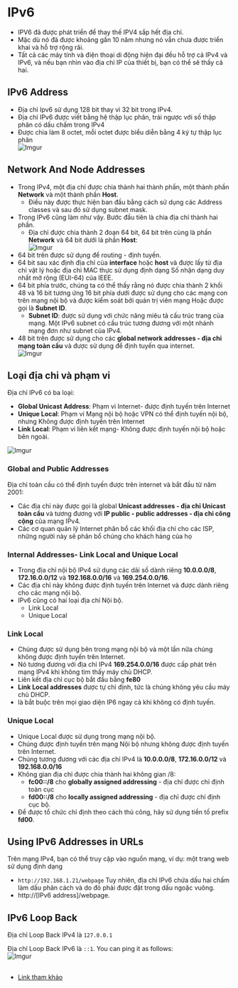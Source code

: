 # IPv6
* IPV6 đã được phát triển để thay thế IPV4 sắp hết địa chỉ.
* Mặc dù nó đã được khoảng gần 10 năm nhưng nó vẫn chưa được triển khai và hỗ trợ rộng rãi.
* Tất cả các máy tính và điện thoại di động hiện đại đều hỗ trợ cả IPv4 và IPv6, và nếu bạn nhìn vào địa chỉ IP của thiết bị, bạn có thể sẽ thấy cả hai.

## IPv6 Address
* Địa chỉ Ipv6 sử dụng 128 bit thay vì 32 bit trong IPv4.
* Địa chỉ IPv6 được viết bằng hệ thập lục phân, trái ngược với số thập phân có dấu chấm trong IPv4
* Được chia làm 8 octet, mỗi octet được biểu diễn bằng 4 ký tự thập lục phân</br>![Imgur](https://i.imgur.com/7hxXgzJ.png)
## Network And Node Addresses
* Trong IPv4, một địa chỉ được chia thành hai thành phần, một thành phần **Network** và một thành phần **Host**.
    * Điều này được thực hiện ban đầu bằng cách sử dụng các Address classes và sau đó sử dụng subnet mask.
* Trong IPv6 cũng làm như vậy. Bước đầu tiên là chia địa chỉ thành hai phần.
    * Địa chỉ được chia thành 2 đoạn 64 bit, 64 bit trên cùng là phần **Network** và 64 bit dưới là phần **Host**:</br>![Imgur](https://i.imgur.com/wZW9wY9.png)
* 64 bit trên được sử dụng để routing - định tuyến.
* 64 bit sau xác định địa chỉ của **interface** hoặc **host** và được lấy từ địa chỉ vật lý hoặc địa chỉ MAC thực sử dụng định dạng Số nhận dạng duy nhất mở rộng (EUI-64) của IEEE. 
* 64 bit phía trước, chúng ta có thể thấy rằng nó được chia thành 2 khối 48 và 16 bit tương ứng 16 bit phía dưới được sử dụng cho các mạng con trên mạng nội bộ và được kiểm soát bởi quản trị viên mạng Hoặc được gọi là **Subnet ID**.
    * **Subnet ID**: được sử dụng với chức năng miêu tả cấu trúc trang của mạng. Một IPv6 subnet có cấu trúc tương đương với một nhánh mạng đơn như subnet của IPv4.
* 48 bit trên được sử dụng cho các **global network addresses - địa chỉ mạng toàn cầu** và được sử dụng để định tuyến qua internet.</br>![Imgur](https://i.imgur.com/pvvnaL0.png)
## Loại địa chỉ và phạm vi
Địa chỉ IPv6 có ba loại:
* **Global Unicast Address**: Phạm vi Internet- được định tuyến trên Internet
* **Unique Local**: Phạm vi Mạng nội bộ hoặc VPN có thể định tuyến nội bộ, nhưng Không được định tuyến trên Internet
* **Link Local**: Phạm vi liên kết mạng- Không được định tuyến nội bộ hoặc bên ngoài.

![Imgur](https://i.imgur.com/JoHZfuN.png)
### Global and Public Addresses
Địa chỉ toàn cầu có thể định tuyến được trên internet và bắt đầu từ năm 2001:
* Các địa chỉ này được gọi là global **Unicast addresses - địa chỉ Unicast toàn cầu** và tương đương với **IP public - public addresses - địa chỉ công cộng** của mạng IPv4.
* Các cơ quan quản lý Internet phân bổ các khối địa chỉ cho các ISP, những người này sẽ phân bổ chúng cho khách hàng của họ

### Internal Addresses- Link Local and Unique Local
* Trong địa chỉ nội bộ IPv4 sử dụng các dải số dành riêng **10.0.0.0/8**, **172.16.0.0/12** và **192.168.0.0/16** và **169.254.0.0/16**.
* Các địa chỉ này không được định tuyến trên Internet và được dành riêng cho các mạng nội bộ.
* IPv6 cũng có hai loại địa chỉ Nội bộ.
    * Link Local
    * Unique Local
### Link Local
* Chúng được sử dụng bên trong mạng nội bộ và một lần nữa chúng không được định tuyến trên Internet.
* Nó tương đương với địa chỉ IPv4 **169.254.0.0/16** được cấp phát trên mạng IPv4 khi không tìm thấy máy chủ DHCP.
* Liên kết địa chỉ cục bộ bắt đầu bằng **fe80**
* **Link Local addresses** được tự chỉ định, tức là chúng không yêu cầu máy chủ DHCP.
* là bắt buộc trên mọi giao diện IP6 ngay cả khi không có định tuyến.
### Unique Local
* Unique Local được sử dụng trong mạng nội bộ.
* Chúng được định tuyến trên mạng Nội bộ nhưng không được định tuyến trên Internet.
* Chúng tương đương với các địa chỉ IPv4 là **10.0.0.0/8**, **172.16.0.0/12** và **192.168.0.0/16**
* Không gian địa chỉ được chia thành hai không gian /8: 
    * **fc00::/8** cho **globally assigned addressing** - địa chỉ được chỉ định toàn cục 
    * **fd00::/8** cho **locally assigned addressing** - địa chỉ được chỉ định cục bộ.
* Để được tổ chức chỉ định theo cách thủ công, hãy sử dụng tiền tố prefix **fd00**.
## Using IPv6 Addresses in URLs
Trên mạng IPv4, bạn có thể truy cập vào nguồn mạng, ví dụ: một trang web sử dụng định dạng
* `http://192.168.1.21/webpage`
Tuy nhiên, địa chỉ IPv6 chứa dấu hai chấm làm dấu phân cách và do đó phải được đặt trong dấu ngoặc vuông.
* http://[IPv6 address]/webpage.
## IPv6 Loop Back
Địa chỉ Loop Back IPv4 là `127.0.0.1`

Địa chỉ Loop Back IPv6 là `::1`. You can ping it as follows:</br>![Imgur](https://i.imgur.com/9tpdQvJ.png)
## 

* [Link tham khảo](http://www.steves-internet-guide.com/ipv6-guide/#:~:text=An%20Ipv6%20address%20uses%20128,to%2032%20bits%20in%20IPv4.&text=Because%20an%20hexadecimal%20number%20uses,(colon)%20as%20a%20separator.)





